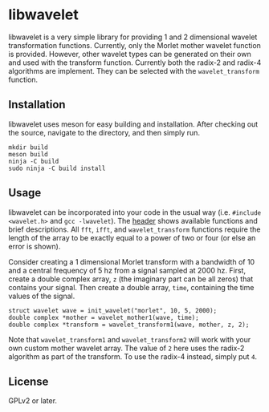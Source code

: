 # libwavelet
libwavelet is a very simple library for providing 1 and 2 dimensional wavelet transformation functions. Currently, only the Morlet mother wavelet function is provided. However, other wavelet types can be generated on their own and used with the transform function. Currently both the radix-2 and radix-4 algorithms are implement. They can be selected with the `wavelet_transform` function.

## Installation
libwavelet uses meson for easy building and installation. After checking out the source, navigate to the directory, and then simply run.
```
mkdir build
meson build
ninja -C build
sudo ninja -C build install
```

## Usage
libwavelet can be incorporated into your code in the usual way (i.e. `#include <wavelet.h>` and `gcc -lwavelet`). The [header](https://github.com/Dudemanguy911/libwavelet/blob/master/include/wavelet.h) shows available functions and brief descriptions. All `fft`, `ifft`, and `wavelet_transform` functions require the length of the array to be exactly equal to a power of two or four (or else an error is shown).

Consider creating a 1 dimensional Morlet transform with a bandwidth of 10 and a central frequency of 5 hz from a signal sampled at 2000 hz. First, create a double complex array, `z` (the imaginary part can be all zeros) that contains your signal. Then create a double array, `time`,  containing the time values of the signal.
```
struct wavelet wave = init_wavelet("morlet", 10, 5, 2000);
double complex *mother = wavelet_mother1(wave, time);
double complex *transform = wavelet_transform1(wave, mother, z, 2);
```
Note that `wavelet_transform1` and `wavelet_transform2` will work with your own custom mother wavelet array. The value of `2` here uses the radix-2 algorithm as part of the transform. To use the radix-4 instead, simply put `4`.

## License
GPLv2 or later.

